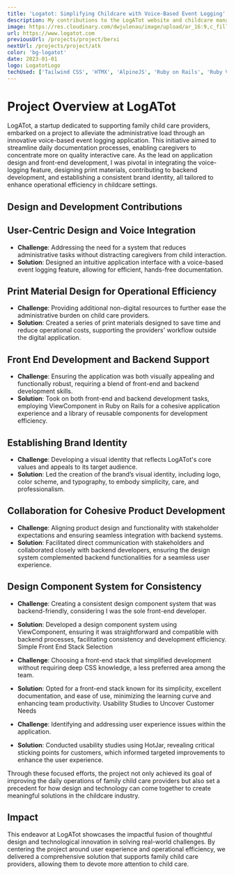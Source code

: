 ```yaml
---
title: 'Logatot: Simplifying Childcare with Voice-Based Event Logging'
description: My contributions to the LogATot website and childcare management system appliation.
image: https://res.cloudinary.com/dwjulenau/image/upload/ar_16:9,c_fill,dpr_2.0,f_auto,fl_progressive,q_auto,w_736/v1710941651/josh-portfolio/logatot.jpg
url: https://www.logatot.com
previousUrl: /projects/project/berxi
nextUrl: /projects/project/atk
color: 'bg-logatot'
date: 2023-01-01
logo: LogatotLogo
techUsed: ['Tailwind CSS', 'HTMX', 'AlpineJS', 'Ruby on Rails', 'Ruby ViewComponents']
---
```


# Project Overview at LogATot

LogATot, a startup dedicated to supporting family child care providers, embarked on a project to alleviate the administrative load through an innovative voice-based event logging application. This initiative aimed to streamline daily documentation processes, enabling caregivers to concentrate more on quality interactive care. As the lead on application design and front-end development, I was pivotal in integrating the voice-logging feature, designing print materials, contributing to backend development, and establishing a consistent brand identity, all tailored to enhance operational efficiency in childcare settings.

## Design and Development Contributions

## User-Centric Design and Voice Integration

- **Challenge**: Addressing the need for a system that reduces administrative tasks without distracting caregivers from child interaction.
- **Solution**: Designed an intuitive application interface with a voice-based event logging feature, allowing for efficient, hands-free documentation.

## Print Material Design for Operational Efficiency

- **Challenge**: Providing additional non-digital resources to further ease the administrative burden on child care providers.
- **Solution**: Created a series of print materials designed to save time and reduce operational costs, supporting the providers' workflow outside the digital application.

## Front End Development and Backend Support

- **Challenge**: Ensuring the application was both visually appealing and functionally robust, requiring a blend of front-end and backend development skills.
- **Solution**: Took on both front-end and backend development tasks, employing ViewComponent in Ruby on Rails for a cohesive application experience and a library of reusable components for development efficiency.

## Establishing Brand Identity

- **Challenge**: Developing a visual identity that reflects LogATot's core values and appeals to its target audience.
- **Solution**: Led the creation of the brand’s visual identity, including logo, color scheme, and typography, to embody simplicity, care, and professionalism.

## Collaboration for Cohesive Product Development

- **Challenge**: Aligning product design and functionality with stakeholder expectations and ensuring seamless integration with backend systems.
- **Solution**: Facilitated direct communication with stakeholders and collaborated closely with backend developers, ensuring the design system complemented backend functionalities for a seamless user experience.

## Design Component System for Consistency

- **Challenge**: Creating a consistent design component system that was backend-friendly, considering I was the sole front-end developer.
- **Solution**: Developed a design component system using ViewComponent, ensuring it was straightforward and compatible with backend processes, facilitating consistency and development efficiency.
Simple Front End Stack Selection

- **Challenge**: Choosing a front-end stack that simplified development without requiring deep CSS knowledge, a less preferred area among the team.
- **Solution**: Opted for a front-end stack known for its simplicity, excellent documentation, and ease of use, minimizing the learning curve and enhancing team productivity.
Usability Studies to Uncover Customer Needs

- **Challenge**: Identifying and addressing user experience issues within the application.
- **Solution**: Conducted usability studies using HotJar, revealing critical sticking points for customers, which informed targeted improvements to enhance the user experience.

Through these focused efforts, the project not only achieved its goal of improving the daily operations of family child care providers but also set a precedent for how design and technology can come together to create meaningful solutions in the childcare industry.

## Impact

This endeavor at LogATot showcases the impactful fusion of thoughtful design and technological innovation in solving real-world challenges. By centering the project around user experience and operational efficiency, we delivered a comprehensive solution that supports family child care providers, allowing them to devote more attention to child care.
